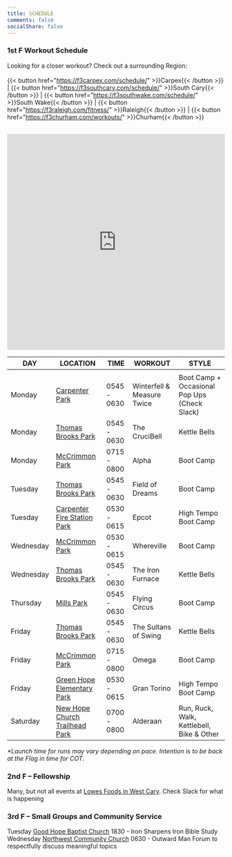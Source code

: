 ```yaml
---
title: SCHEDULE
comments: false
socialShare: false
---
```


### <a name="1stf"></a>1st F Workout Schedule

Looking for a closer workout? Check out a surrounding Region:<br/><br/>
{{< button href="https://f3carpex.com/schedule/" >}}Carpex{{< /button >}} |
{{< button href="https://f3southcary.com/schedule/" >}}South Cary{{< /button >}} |
{{< button href="https://f3southwake.com/schedule/" >}}South Wake{{< /button >}} |
{{< button href="https://f3raleigh.com/fitness/" >}}Raleigh{{< /button >}} |
{{< button href="https://f3churham.com/workouts/" >}}Churham{{< /button >}}
<br/><br/>

<iframe src="https://map.f3nation.com/?lat=35.823087&amp;lon=-78.863166&amp;zoom=12"
    style="border:0px #ffffff none;"
    name="f3Maps"
    allow="geolocation"
    scrolling="no"
    frameborder="0"
    marginheight="0px"
    marginwidth="0px"
    height="500px"
    width="100%"
    allowfullscreen=""></iframe>

| DAY       | LOCATION                                                                   | TIME               | WORKOUT              | STYLE                                                                    |
| --------- | -------------------------------------------------------------------------- | ------------------ | -------------------- | ------------------------------------------------------------------------ |
                                                            |
| Monday    | [Carpenter Park](https://goo.gl/maps/bBTownUCbxrYkbXq5)                                | 0545 - 0630        | Winterfell & Measure Twice | Boot Camp + Occasional Pop Ups (Check Slack)                                                               |
| Monday    | [Thomas Brooks Park](https://goo.gl/maps/rwpS6sp1aFQMwgFq7)                | 0545 - 0630        | The CruciBell       | Kettle Bells | 
| Monday    | [McCrimmon Park](https://maps.app.goo.gl/LPjh9en8uMiYYggc9)           | 0715 - 0800        | Alpha            | Boot Camp                                                 |
| Tuesday   | [Thomas Brooks Park](https://goo.gl/maps/rwpS6sp1aFQMwgFq7)                     | 0545 - 0630        | Field of Dreams | Boot Camp                                                                |
| Tuesday   | [Carpenter Fire Station Park](https://maps.app.goo.gl/cRtzFzNsS95BiDHi9)                  | 0530 - 0615        | Epcot  | High Tempo Boot Camp                                                                |                                                                |
| Wednesday | [McCrimmon Park](https://maps.app.goo.gl/LPjh9en8uMiYYggc9)           | 0530 - 0615        | Whereville            | Boot Camp                                                   |                                                                
| Wednesday | [Thomas Brooks Park](https://goo.gl/maps/rwpS6sp1aFQMwgFq7)           | 0545 - 0630        | The Iron Furnace           | Kettle Bells                                                   |                                                                |
| Thursday  | [Mills Park](https://goo.gl/maps/APjv2Dh1AxsQSRnR6)    | 0545 - 0630        | Flying Circus          | Boot Camp                                                |                                                                
| Friday    | [Thomas Brooks Park](https://goo.gl/maps/rwpS6sp1aFQMwgFq7)                | 0545 - 0630        | The Sultans of Swing     | Kettle Bells| 
| Friday    | [McCrimmon Park](https://maps.app.goo.gl/LPjh9en8uMiYYggc9)           | 0715 - 0800        | Omega            | Boot Camp|
| Friday    | [Green Hope Elementary Park](https://maps.app.goo.gl/sJorVynSyPMtryAPA)          | 0530 - 0615        | Gran Torino           | High Tempo Boot Camp|
| Saturday  | [New Hope Church Trailhead Park](https://goo.gl/maps/z1c3S7iXppcPSoFX6)    | 0700 - 0800        | Alderaan         | Run, Ruck, Walk, Kettlebell, Bike & Other                                                |     

_\*Launch time for runs may vary depending on pace. Intention is to be back at the Flag in time for COT._

### <a name="2ndf"></a>2nd F – Fellowship

Many, but not all events at [Lowes Foods in West Cary](https://goo.gl/maps/Sik2FMyoFZ7sksoM9). Check Slack for what is happening

### <a name="3rdf"></a>3rd F – Small Groups and Community Service

Tuesday  [Good Hope Baptist Church](https://goo.gl/maps/PvaKhGoJXhpNpqdt6)           1830 -       Iron Sharpens Iron        Bible Study       
Wednesday [Northwest Community Church](https://goo.gl/maps/xSsSiYDsuPMJQEAFA)           0630 -       Outward Man         Forum to respectfully discuss meaningful topics
